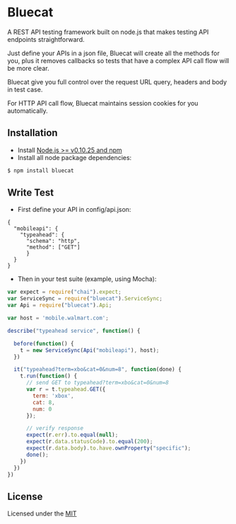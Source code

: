 Bluecat
=======

A REST API testing framework built on node.js that makes testing API endpoints straightforward.

Just define your APIs in a json file, Bluecat will create all the methods for you, plus it removes callbacks so tests that have a complex API call flow will be more clear.

Bluecat give you full control over the request URL query, headers and body in test case.

For HTTP API call flow, Bluecat maintains session cookies for you automatically.

## Installation ##
* Install [Node.js >= v0.10.25 and npm](http://nodejs.org/)
* Install all node package dependencies:

```bash
$ npm install bluecat
```

## Write Test ##
* First define your API in config/api.json:

```
{
  "mobileapi": {
    "typeahead": {
      "schema": "http",
      "method": ["GET"]
      }
  }
}

```

* Then in your test suite (example, using Mocha):

```javascript
var expect = require("chai").expect;
var ServiceSync = require("bluecat").ServiceSync;
var Api = require("bluecat").Api;

var host = 'mobile.walmart.com';

describe("typeahead service", function() {

  before(function() {
    t = new ServiceSync(Api("mobileapi"), host);
  })

  it("typeahead?term=xbo&cat=0&num=8", function(done) {
    t.run(function() {
      // send GET to typeahead?term=xbo&cat=0&num=8
      var r = t.typeahead.GET({
        term: 'xbox',
        cat: 8,
        num: 0
      });

      // verify response
      expect(r.err).to.equal(null);
      expect(r.data.statusCode).to.equal(200);
      expect(r.data.body).to.have.ownProperty("specific");
      done();
    })
  })
})

```

## License
Licensed under the [MIT](http://opensource.org/licenses/MIT)

